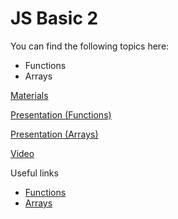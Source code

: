 # JS  Basic 2

You can find the following topics here:

* Functions
* Arrays

[Materials](https://docs.google.com/document/d/1QurAUtEAOWZaNTKk1JPLecnUX6iuBynlvIJAgT6fXno/edit?usp=sharing)

[Presentation (Functions)](https://drive.google.com/file/d/1iMoel1J3IRARyBld01IBHky8x-lGsuAl/view?usp=sharing)

[Presentation (Arrays)](https://drive.google.com/file/d/1eYjPgr5ICZDJM7RkDZqjIDP0Yr-imdOH/view?usp=sharing)

[Video](https://solvd.zoom.us/rec/share/ebe7N-jl0mdrpES0Uw0jMIVC2qoi-Z8YFBNRDSkQ55AKqZKW7JPbyd6N3y51lLx0.Rogwh1qveG3ILXSh?startTime=1617613312000)

Useful links

* [Functions](https://developer.mozilla.org/en-US/docs/Web/JavaScript/Guide/Functions)
* [Arrays](https://developer.mozilla.org/en-US/docs/Web/JavaScript/Reference/Global_Objects/Array)
